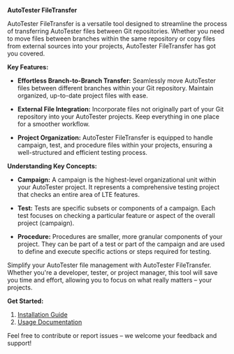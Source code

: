 **AutoTester FileTransfer**

AutoTester FileTransfer is a versatile tool designed to streamline the process of transferring AutoTester files between Git repositories. Whether you need to move files between branches within the same repository or copy files from external sources into your projects, AutoTester FileTransfer has got you covered. 

**Key Features:**

- **Effortless Branch-to-Branch Transfer:** Seamlessly move AutoTester files between different branches within your Git repository. Maintain organized, up-to-date project files with ease.

- **External File Integration:** Incorporate files not originally part of your Git repository into your AutoTester projects. Keep everything in one place for a smoother workflow.

- **Project Organization:** AutoTester FileTransfer is equipped to handle campaign, test, and procedure files within your projects, ensuring a well-structured and efficient testing process.

**Understanding Key Concepts:**

- **Campaign:** A campaign is the highest-level organizational unit within your AutoTester project. It represents a comprehensive testing project that checks an entire area of LTE features.

- **Test:** Tests are specific subsets or components of a campaign. Each test focuses on checking a particular feature or aspect of the overall project (campaign).

- **Procedure:** Procedures are smaller, more granular components of your project. They can be part of a test or part of the campaign and are used to define and execute specific actions or steps required for testing.

Simplify your AutoTester file management with AutoTester FileTransfer. Whether you're a developer, tester, or project manager, this tool will save you time and effort, allowing you to focus on what really matters – your projects.

**Get Started:**

1. [Installation Guide](link_to_installation_guide)
2. [Usage Documentation](link_to_user_documentation)

Feel free to contribute or report issues – we welcome your feedback and support!

